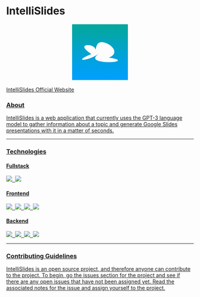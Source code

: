 <h1>IntelliSlides</h1>

<p align='center'>
<img src="./public/images/IntelliSlidesLogo.png" width="150"/>
</p>

<a href="https://intellislides.com/">IntelliSlides Official Website</p>

<h3>About</h3>
<p>
  IntelliSlides is a web application that currently uses the GPT-3 language model to gather information about a topic and generate Google Slides presentations with it in a matter of seconds.
</p>

<hr />

<h3>Technologies</h3>

  <h4>Fullstack</h4>
  <p float="left">
  <img src="https://www.svgrepo.com/show/354113/nextjs-icon.svg" width="30" margin="20px" />&nbsp;&nbsp;<img src="https://upload.wikimedia.org/wikipedia/commons/thumb/4/4c/Typescript_logo_2020.svg/2048px-Typescript_logo_2020.svg.png" width="30" />
  </p>

  <h4>Frontend</h4>
  <p float="left">
  <img src="https://upload.wikimedia.org/wikipedia/commons/thumb/a/a7/React-icon.svg/2300px-React-icon.svg.png" width="30" />&nbsp;&nbsp;<img src="https://banner2.cleanpng.com/20180531/sas/kisspng-bootstrap-react-software-framework-javascript-fron-5b0f9b1ab26fd7.9058729715277494027309.jpg" width="30" />&nbsp;&nbsp;<img src="https://upload.wikimedia.org/wikipedia/commons/thumb/6/62/CSS3_logo.svg/800px-CSS3_logo.svg.png" width="30" />&nbsp;&nbsp;<img src="https://logos-world.net/wp-content/uploads/2021/03/Google-Fonts-Logo.png" width="50" />
  </p>
  
  <h4>Backend</h4>
    <p float="left">
  <img src="https://seeklogo.com/images/N/nodejs-logo-FBE122E377-seeklogo.com.png" width="30"/>&nbsp;&nbsp;<img src="https://www.svgrepo.com/show/331488/mongodb.svg" width="30" />&nbsp;&nbsp;<img src="https://jwt.io/img/icon.svg" width="30" />&nbsp;&nbsp;<img src="https://uploads-ssl.webflow.com/5f15081919fdf673994ab5fd/63e05b42f46ebfbc65a734bc_OpenAI%20GPT%20Logo.svg" width="30" />
  </p>


<hr />

<h3>Contributing Guidelines</h3>
  <p>IntelliSlides is an open source project, and therefore anyone can contribute to the project. To begin, go the issues section for the project and see if there are any open issues that have not been assigned yet. Read the associated notes for the issue and assign yourself to the project. 
